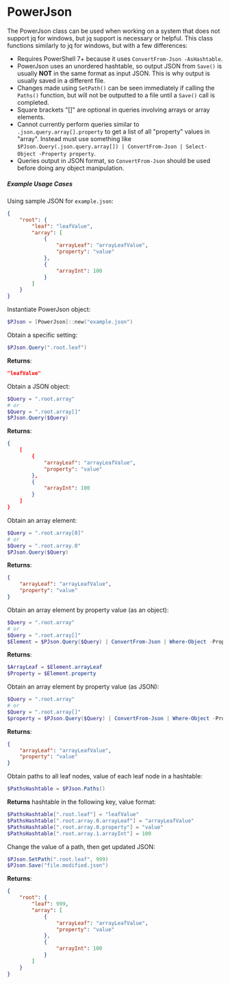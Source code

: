 # PowerJson

The PowerJson class can be used when working on a system that does not support jq for windows, but jq support is necessary or helpful.
This class functions similarly to jq for windows, but with a few differences:

- Requires PowerShell 7+ because it uses `ConvertFrom-Json -AsHashtable`.
- PowerJson uses an unordered hashtable, so output JSON from `Save()` is usually **NOT** in the same format as input JSON. This is why output is usually saved
  in a different file.
- Changes made using `SetPath()` can be seen immediately if calling the `Paths()` function, but will not be outputted to a file until
  a `Save()` call is completed.
- Square brackets "[]" are optional in queries involving arrays or array elements.
- Cannot currently perform queries similar to `.json.query.array[].property` to get a list of all "property" values in "array".
  Instead must use something like `$PJson.Query(.json.query.array[]) | ConvertFrom-Json | Select-Object -Property property`.
- Queries output in JSON format, so `ConvertFrom-Json` should be used before doing any object manipulation.

##### Example Usage Cases

Using sample JSON for `example.json`:
```json
{
    "root": {
        "leaf": "leafValue",
        "array": [
            {
                "arrayLeaf": "arrayLeafValue",
                "property": "value"
            },
            {
                "arrayInt": 100
            }
        ]
    }
}
```

Instantiate PowerJson object:

```PowerShell
$PJson = [PowerJson]::new("example.json")
```

Obtain a specific setting:

```PowerShell
$PJson.Query(".root.leaf")
```

**Returns**:

```json
"leafValue"
```

Obtain a JSON object:

```PowerShell
$Query = ".root.array"
# or
$Query = ".root.array[]"
$PJson.Query($Query)
```

**Returns**:

```json
{
    [
        {
            "arrayLeaf": "arrayLeafValue",
            "property": "value"
        },
        {
            "arrayInt": 100
        }
    ]
}
```

Obtain an array element:

```PowerShell
$Query = ".root.array[0]"
# or
$Query = ".root.array.0"
$PJson.Query($Query)
```

**Returns**:

```json
{
    "arrayLeaf": "arrayLeafValue",
    "property": "value"
}
```

Obtain an array element by property value (as an object):

```PowerShell
$Query = ".root.array"
# or
$Query = ".root.array[]"
$Element = $PJson.Query($Query) | ConvertFrom-Json | Where-Object -Property property -EQ "value"
```

**Returns**:

```PowerShell
$ArrayLeaf = $Element.arrayLeaf
$Property = $Element.property
```

Obtain an array element by property value (as JSON):

```PowerShell
$Query = ".root.array"
# or
$Query = ".root.array[]"
$property = $PJson.Query($Query) | ConvertFrom-Json | Where-Object -Property property -EQ "value" | ConvertTo-Json -Depth 99
```

**Returns**:

```json
{
    "arrayLeaf": "arrayLeafValue",
    "property": "value"
}
```

Obtain paths to all leaf nodes, value of each leaf node in a hashtable:

```PowerShell
$PathsHashtable = $PJson.Paths()
```

**Returns** hashtable in the following key, value format:

```PowerShell
$PathsHashtable[".root.leaf"] = "leafValue"
$PathsHashtable[".root.array.0.arrayLeaf"] = "arrayLeafValue"
$PathsHashtable[".root.array.0.property"] = "value"
$PathsHashtable[".root.array.1.arrayInt"] = 100
```

Change the value of a path, then get updated JSON:

```PowerShell
$PJson.SetPath(".root.leaf", 999)
$PJson.Save("file.modified.json")
```

**Returns**:

```json
{
    "root": {
        "leaf": 999,
        "array": [
            {
                "arrayLeaf": "arrayLeafValue",
                "property": "value"
            },
            {
                "arrayInt": 100
            }
        ]
    }
}
```